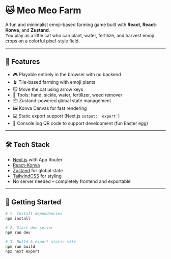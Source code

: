 # 🐱 Meo Meo Farm

A fun and minimalist emoji-based farming game built with **React**, **React-Konva**, and **Zustand**.  
You play as a little cat who can plant, water, fertilize, and harvest emoji crops on a colorful pixel-style field.

---

## 🌟 Features

- 🎮 Playable entirely in the browser with no backend
- 🪴 Tile-based farming with emoji plants
- 🐱 Move the cat using arrow keys
- 🧰 Tools: hand, sickle, water, fertilizer, weed remover
- 📦 Zustand-powered global state management
- 🖼 Konva Canvas for fast rendering
- 💻 Static export support (Next.js `output: 'export'`)
- 📱 Console log QR code to support development (fun Easter egg)

---

## 🛠 Tech Stack

- [Next.js](https://nextjs.org/) with App Router
- [React-Konva](https://konvajs.org/docs/react/)
- [Zustand](https://github.com/pmndrs/zustand) for global state
- [TailwindCSS](https://tailwindcss.com/) for styling
- No server needed – completely frontend and exportable

---
## 🚀 Getting Started

```bash
# 1. Install dependencies
npm install

# 2. Start dev server
npm run dev

# 3. Build & export static site
npm run build
npx next export
